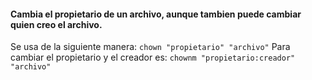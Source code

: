 #### Cambia el propietario de un archivo, aunque tambien puede cambiar quien creo el archivo.
Se usa de la siguiente manera:
`chown "propietario" "archivo"`
Para cambiar el propietario y el creador es:
`chownm "propietario:creador" "archivo"`
